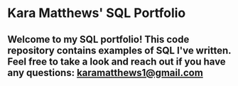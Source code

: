 # Kara Matthews' SQL Portfolio

## Welcome to my SQL portfolio! This code repository contains examples of SQL I've written. Feel free to take a look and reach out if you have any questions: karamatthews1@gmail.com
